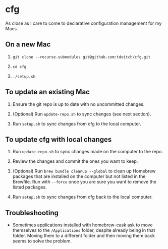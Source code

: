 # cfg

As close as I care to come to declarative configuration management for my Macs.

## On a new Mac

1. `git clone --recurse-submodules git@github.com:tdeitch/cfg.git`

2. `cd cfg`

3. `./setup.sh`

## To update an existing Mac

1. Ensure the git repo is up to date with no uncommitted changes.

2. (Optional) Run `update-repo.sh` to sync changes (see next section).

3. Run `setup.sh` to sync changes from cfg to the local computer.

## To update cfg with local changes

1. Run `update-repo.sh` to sync changes made on the computer to the repo.

2. Review the changes and commit the ones you want to keep.

3. (Optional) Run `brew bundle cleanup --global` to clean up Homebrew packages
   that are installed on the computer but not listed in the Brewfile. Run with
   `--force` once you are sure you want to remove the listed packages.

4. Run `setup.sh` to sync changes from cfg back to the local computer.

## Troubleshooting

* Sometimes applications installed with homebrew-cask ask to move themselves to
  the `/Applications` folder, despite already being in that folder. Moving them
  to a different folder and then moving them back seems to solve the problem.

